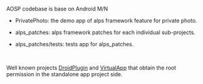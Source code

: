 AOSP codebase is base on Android M/N 

- PrivatePhoto:  the demo app of alps framework feature for private photo.

- alps_patches:  alps framework patches for each  individual sub-projects.

- alps_patches/tests: tests app for alps_patches.


<br>

Well known projects [DroidPlugin](https://github.com/DroidPluginTeam/DroidPlugin) and [VirtualApp](https://github.com/asLody/VirtualApp) that obtain the root permission in the standalone app project side.
